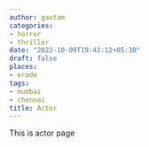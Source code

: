 ```yaml
---
author: gautam
categories:
- horror
- thriller
date: "2022-10-09T19:42:12+05:30"
draft: false
places:
- erode
tags:
- mumbai
- chennai
title: Actor
---
```

This is actor page